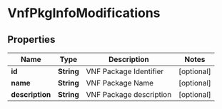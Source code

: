 # VnfPkgInfoModifications

## Properties
Name | Type | Description | Notes
------------ | ------------- | ------------- | -------------
**id** | **String** | VNF Package Identifier |  [optional]
**name** | **String** | VNF Package Name |  [optional]
**description** | **String** | VNF Package description |  [optional]
